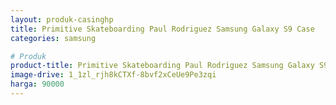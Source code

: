 ```yaml
---
layout: produk-casinghp
title: Primitive Skateboarding Paul Rodriguez Samsung Galaxy S9 Case
categories: samsung

# Produk
product-title: Primitive Skateboarding Paul Rodriguez Samsung Galaxy S9 Case
image-drive: 1_1zl_rjh8kCTXf-8bvf2xCeUe9Pe3zqi
harga: 90000
---
```

